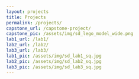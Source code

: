 ```yaml
---
layout: projects
title: Projects
permalink: /projects/
capstone_url: /capstone-project/
capstone_pic: /assets/img/sd_lego_model_wide.png
lab1_url: /lab1/
lab2_url: /lab2/
lab3_url: /lab3/
lab1_pic: /assets/img/sd_lab1_sq.jpg
lab2_pic: /assets/img/sd_lab2_sq.jpg
lab3_pic: /assets/img/sd_lab3_sq.jpg
---
```

